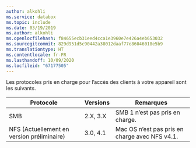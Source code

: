 ```yaml
---
author: alkohli
ms.service: databox
ms.topic: include
ms.date: 03/19/2019
ms.author: alkohli
ms.openlocfilehash: f84655ecb31eed4cca1e3960e7e426a4eb653032
ms.sourcegitcommit: 829d951d5c90442a38012daaf77e86046018e5b9
ms.translationtype: HT
ms.contentlocale: fr-FR
ms.lasthandoff: 10/09/2020
ms.locfileid: "67177505"
---
```

Les protocoles pris en charge pour l’accès des clients à votre appareil sont les suivants.

|**Protocole** |**Versions**   |**Remarques**  |
|---------|---------|---------|
|SMB    | 2.X, 3.X      | SMB 1 n’est pas pris en charge.|
|NFS (Actuellement en version préliminaire)     |3.0, 4.1        | Mac OS n’est pas pris en charge avec NFS v4.1.         |

